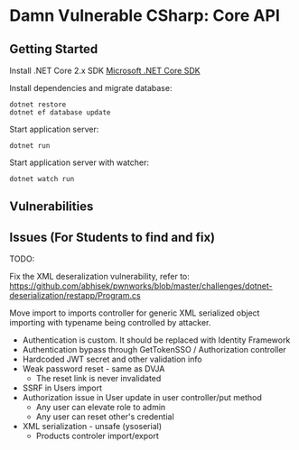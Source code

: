 # Damn Vulnerable CSharp: Core API

## Getting Started

Install .NET Core 2.x SDK
[Microsoft .NET Core SDK](https://www.microsoft.com/net/download/macos)

Install dependencies and migrate database:

```
dotnet restore
dotnet ef database update
```

Start application server:

```
dotnet run
```

Start application server with watcher:

```
dotnet watch run
```

## Vulnerabilities



## Issues (For Students to find and fix)

TODO:

   Fix the XML deseralization vulnerability, refer to:
   https://github.com/abhisek/pwnworks/blob/master/challenges/dotnet-deserialization/restapp/Program.cs

   Move import to imports controller for generic XML serialized object importing with typename being controlled by attacker.

* Authentication is custom. It should be replaced with Identity Framework
* Authentication bypass through GetTokenSSO / Authorization controller
* Hardcoded JWT secret and other validation info
* Weak password reset - same as DVJA
   * The reset link is never invalidated
* SSRF in Users import
* Authorization issue in User update in user controller/put method
   * Any user can elevate role to admin
   * Any user can reset other's credential
* XML serialization - unsafe (ysoserial)
   * Products controler import/export
